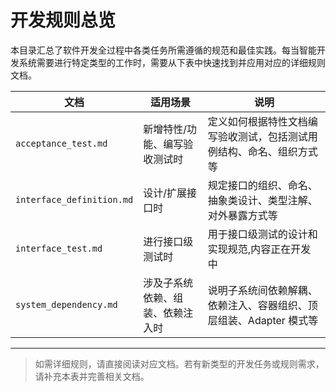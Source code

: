 # 开发规则总览

本目录汇总了软件开发全过程中各类任务所需遵循的规范和最佳实践。每当智能开发系统需要进行特定类型的工作时，需要从下表中快速找到并应用对应的详细规则文档。

| 文档 | 适用场景 | 说明 |
|------|----------|------|
| `acceptance_test.md` | 新增特性/功能、编写验收测试时 | 定义如何根据特性文档编写验收测试，包括测试用例结构、命名、组织方式等 |
| `interface_definition.md` | 设计/扩展接口时 | 规定接口的组织、命名、抽象类设计、类型注解、对外暴露方式等 |
| `interface_test.md` | 进行接口级测试时 | 用于接口级测试的设计和实现规范,内容正在开发中|
| `system_dependency.md` | 涉及子系统依赖、组装、依赖注入时 | 说明子系统间依赖解耦、依赖注入、容器组织、顶层组装、Adapter 模式等 |

---

> 如需详细规则，请直接阅读对应文档。若有新类型的开发任务或规则需求，请补充本表并完善相关文档。